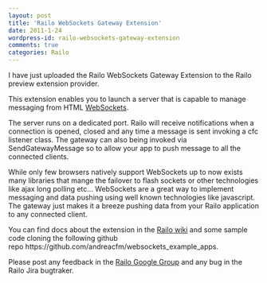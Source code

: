 ```yaml
---
layout: post
title: 'Railo WebSockets Gateway Extension'
date: 2011-1-24
wordpress-id: railo-websockets-gateway-extension
comments: true
categories: Railo
---
```

<p>I have just uploaded the Railo WebSockets Gateway Extension to the Railo preview extension provider.</p>
<!--more-->
<p>This extension enables you to launch a server that is capable to manage messaging from HTML <a title="http://dev.w3.org/html5/websockets/" rel="nofollow" href="http://dev.w3.org/html5/websockets/">WebSockets</a>.</p>
<p> The server runs on a dedicated port. Railo will receive notifications when a connection is opened, closed and any time a message is sent invoking a cfc listener class. The gateway can also being invoked via SendGatewayMessage so to allow your app to push message to all the connected clients.</p>
<p>While only few browsers natively support WebSockets up to now exists many libraries that mange the failover to flash sockets or other technologies like ajax long polling etc... WebSockets are a great way to implement messaging and data pushing using well known technologies like javascript. The gateway just makes it a breeze pushing data from your Railo application to any connected client.</p>
<p>You can find docs about the extension in the <a href="http://wiki.getrailo.org/wiki/Extensions:WebSockets_Gateway" target="_blank">Railo wiki</a> and some sample code cloning the following github repo https://github.com/andreacfm/websockets_example_apps.</p>
<p>Please post any feedback in the <a href="http://groups.google.com/group/railo" target="_blank">Railo Google Group</a> and any bug in the Railo Jira bugtraker.</p>
